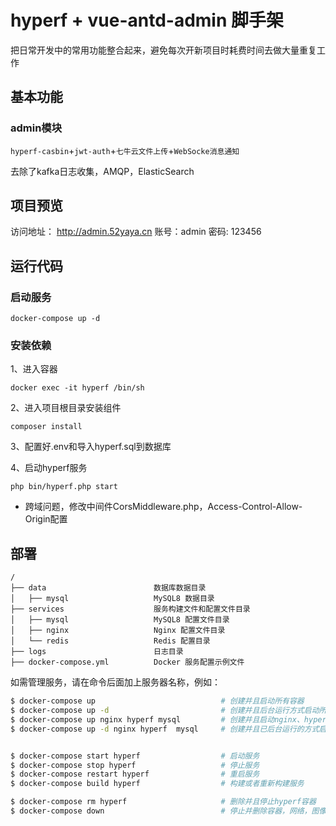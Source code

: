 # hyperf + vue-antd-admin 脚手架
把日常开发中的常用功能整合起来，避免每次开新项目时耗费时间去做大量重复工作

## 基本功能

### admin模块

`hyperf-casbin`+`jwt-auth`+`七牛云文件上传`+`WebSocke消息通知`

去除了kafka日志收集，AMQP，ElasticSearch

## 项目预览
访问地址： http://admin.52yaya.cn 账号：admin 密码: 123456

## 运行代码

### 启动服务

```shell
docker-compose up -d 
```
### 安装依赖
1、进入容器
```shell
docker exec -it hyperf /bin/sh
```
2、进入项目根目录安装组件
```shell
composer install
```
3、配置好.env和导入hyperf.sql到数据库

4、启动hyperf服务
```shell
php bin/hyperf.php start
```
- 跨域问题，修改中间件CorsMiddleware.php，Access-Control-Allow-Origin配置

## 部署

```
/
├── data                        数据库数据目录
│   ├── mysql                   MySQL8 数据目录
├── services                    服务构建文件和配置文件目录
│   ├── mysql                   MySQL8 配置文件目录
│   ├── nginx                   Nginx 配置文件目录
│   └── redis                   Redis 配置目录
├── logs                        日志目录
├── docker-compose.yml          Docker 服务配置示例文件
```
如需管理服务，请在命令后面加上服务器名称，例如：
```bash
$ docker-compose up                            # 创建并且启动所有容器
$ docker-compose up -d                         # 创建并且后台运行方式启动所有容器
$ docker-compose up nginx hyperf mysql         # 创建并且启动nginx、hyperf、mysql的多个容器
$ docker-compose up -d nginx hyperf  mysql     # 创建并且已后台运行的方式启动nginx、hyperf、mysql容器


$ docker-compose start hyperf                  # 启动服务
$ docker-compose stop hyperf                   # 停止服务
$ docker-compose restart hyperf                # 重启服务
$ docker-compose build hyperf                  # 构建或者重新构建服务

$ docker-compose rm hyperf                     # 删除并且停止hyperf容器
$ docker-compose down                          # 停止并删除容器，网络，图像和挂载卷
```